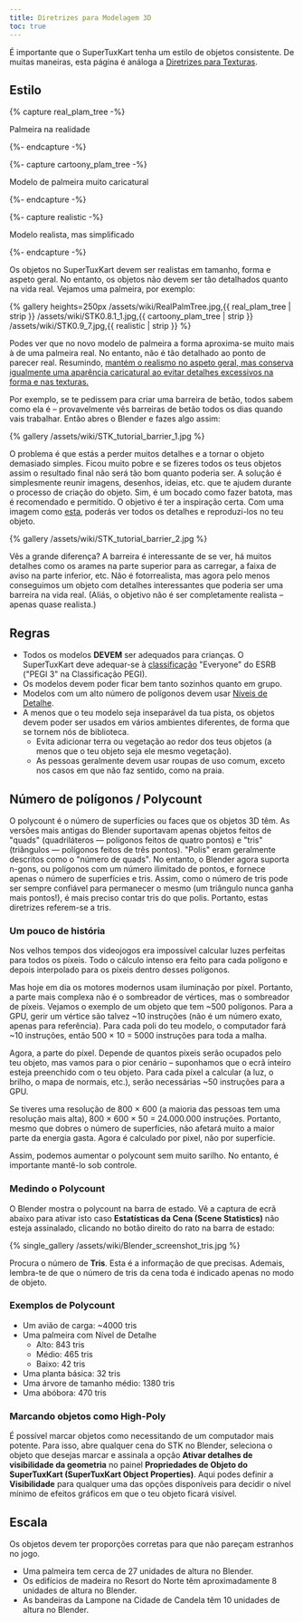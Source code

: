 ```yaml
---
title: Diretrizes para Modelagem 3D
toc: true
---
```

É importante que o SuperTuxKart tenha um estilo de objetos consistente. De muitas maneiras, esta página é análoga a [Diretrizes para Texturas](Texture_Guidelines).

## Estilo

{% capture real_plam_tree -%}

Palmeira na realidade

{%- endcapture -%}

{%- capture cartoony_plam_tree -%}

Modelo de palmeira muito caricatural

{%- endcapture -%}

{%- capture realistic -%}

Modelo realista, mas simplificado

{%- endcapture -%}

Os objetos no SuperTuxKart devem ser realistas em tamanho, forma e aspeto geral. No entanto, os objetos não devem ser tão detalhados quanto na vida real. Vejamos uma palmeira, por exemplo:

{% gallery heights=250px
/assets/wiki/RealPalmTree.jpg,{{ real_plam_tree | strip }}
/assets/wiki/STK0.8.1_1.jpg,{{ cartoony_plam_tree | strip }}
/assets/wiki/STK0.9_7.jpg,{{ realistic | strip }}
%}

Podes ver que no novo modelo de palmeira a forma aproxima-se muito mais à de uma palmeira real. No entanto, não é tão detalhado ao ponto de parecer real. Resumindo, <u>mantém o realismo no aspeto geral, mas conserva igualmente uma aparência caricatural ao evitar detalhes excessivos na forma e nas texturas.</u>

Por exemplo, se te pedissem para criar uma barreira de betão, todos sabem como ela é – provavelmente vês barreiras de betão todos os dias quando vais trabalhar. Então abres o Blender e fazes algo assim:

{% gallery
/assets/wiki/STK_tutorial_barrier_1.jpg
%}

O problema é que estás a perder muitos detalhes e a tornar o objeto demasiado simples. Ficou muito pobre e se fizeres todos os teus objetos assim o resultado final não será tão bom quanto poderia ser. A solução é simplesmente reunir imagens, desenhos, ideias, etc. que te ajudem durante o processo de criação do objeto. Sim, é um bocado como fazer batota, mas é recomendado e permitido. O objetivo é ter a inspiração certa. Com uma imagem como [esta](https://upload.wikimedia.org/wikipedia/commons/thumb/9/9e/BarreiraNewJersey.JPG/1280px-BarreiraNewJersey.JPG), poderás ver todos os detalhes e reproduzi-los no teu objeto.

{% gallery
/assets/wiki/STK_tutorial_barrier_2.jpg
%}

Vês a grande diferença? A barreira é interessante de se ver, há muitos detalhes como os arames na parte superior para as carregar, a faixa de aviso na parte inferior, etc. Não é fotorrealista, mas agora pelo menos conseguimos um objeto com detalhes interessantes que poderia ser uma barreira na vida real. (Aliás, o objetivo não é ser completamente realista – apenas quase realista.)

## Regras

* Todos os modelos **DEVEM** ser adequados para crianças. O SuperTuxKart deve adequar-se à [classificação](https://pt.wikipedia.org/wiki/Entertainment_Software_Rating_Board#Classificação) "Everyone" do ESRB ("PEGI 3" na Classificação PEGI).
* Os modelos devem poder ficar bem tanto sozinhos quanto em grupo.
* Modelos com um alto número de polígonos devem usar [Níveis de Detalhe](Level_of_Detail).
* A menos que o teu modelo seja inseparável da tua pista, os objetos devem poder ser usados ​​em vários ambientes diferentes, de forma que se tornem nós de biblioteca.
    * Evita adicionar terra ou vegetação ao redor dos teus objetos (a menos que o teu objeto seja ele mesmo vegetação).
    * As pessoas geralmente devem usar roupas de uso comum, exceto nos casos em que não faz sentido, como na praia.

## Número de polígonos / Polycount

O polycount é o número de superfícies ou faces que os objetos 3D têm. As versões mais antigas do Blender suportavam apenas objetos feitos de "quads" (quadriláteros — polígonos feitos de quatro pontos) e "tris" (triângulos — polígonos feitos de três pontos). "Polis" eram geralmente descritos como o "número de quads". No entanto, o Blender agora suporta n-gons, ou polígonos com um número ilimitado de pontos, e fornece apenas o número de superfícies e tris. Assim, como o número de tris pode ser sempre confiável para permanecer o mesmo (um triângulo nunca ganha mais pontos!), é mais preciso contar tris do que polis. Portanto, estas diretrizes referem-se a tris.

### Um pouco de história

Nos velhos tempos dos videojogos era impossível calcular luzes perfeitas para todos os píxeis. Todo o cálculo intenso era feito para cada polígono e depois interpolado para os píxeis dentro desses polígonos.

Mas hoje em dia os motores modernos usam iluminação por píxel. Portanto, a parte mais complexa não é o sombreador de vértices, mas o sombreador de píxeis. Vejamos o exemplo de um objeto que tem ~500 polígonos. Para a GPU, gerir um vértice são talvez ~10 instruções (não é um número exato, apenas para referência). Para cada poli do teu modelo, o computador fará ~10 instruções, então 500 × 10 = 5000 instruções para toda a malha.

Agora, a parte do píxel. Depende de quantos píxeis serão ocupados pelo teu objeto, mas vamos para o pior cenário – suponhamos que o ecrã inteiro esteja preenchido com o teu objeto. Para cada píxel a calcular (a luz, o brilho, o mapa de normais, etc.), serão necessárias ~50 instruções para a GPU.

Se tiveres uma resolução de 800 × 600 (a maioria das pessoas tem uma resolução mais alta), 800 × 600 × 50 = 24.000.000 instruções. Portanto, mesmo que dobres o número de superfícies, não afetará muito a maior parte da energia gasta. Agora é calculado por pixel, não por superfície.

Assim, podemos aumentar o polycount sem muito sarilho. No entanto, é importante mantê-lo sob controle.

### Medindo o Polycount

O Blender mostra o polycount na barra de estado. Vê a captura de ecrã abaixo para ativar isto caso **Estatísticas da Cena (Scene Statistics)** não esteja assinalado, clicando no botão direito do rato na barra de estado:

{% single_gallery
/assets/wiki/Blender_screenshot_tris.jpg
%}

Procura o número de **Tris**. Esta é a informação de que precisas. Ademais, lembra-te de que o número de tris da cena toda é indicado apenas no modo de objeto.

### Exemplos de Polycount

* Um avião de carga: ~4000 tris
* Uma palmeira com Nível de Detalhe
    * Alto: 843 tris
    * Médio: 465 tris
    * Baixo: 42 tris
* Uma planta básica: 32 tris
* Uma árvore de tamanho médio: 1380 tris
* Uma abóbora: 470 tris

### Marcando objetos como High-Poly

É possível marcar objetos como necessitando de um computador mais potente. Para isso, abre qualquer cena do STK no Blender, seleciona o objeto que desejas marcar e assinala a opção **Ativar detalhes de visibilidade da geometria** no painel **Propriedades de Objeto do SuperTuxKart (SuperTuxKart Object Properties)**. Aqui podes definir a **Visibilidade** para qualquer uma das opções disponíveis para decidir o nível mínimo de efeitos gráficos em que o teu objeto ficará visível.

## Escala

Os objetos devem ter proporções corretas para que não pareçam estranhos no jogo.

* Uma palmeira tem cerca de 27 unidades de altura no Blender.
* Os edifícios de madeira no Resort do Norte têm aproximadamente 8 unidades de altura no Blender.
* As bandeiras da Lampone na Cidade de Candela têm 10 unidades de altura no Blender.
